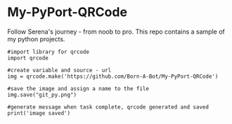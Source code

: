 # My-PyPort-QRCode
Follow Serena's journey - from noob to pro. This repo contains a sample of my
python projects. 

```
#import library for qrcode
import qrcode

#create variable and source - url
img = qrcode.make('https://github.com/Born-A-Bot/My-PyPort-QRCode')

#save the image and assign a name to the file
img.save("git_py.png")

#generate message when task complete, qrcode generated and saved
print('image saved')

```


